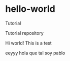 # hello-world
Tutorial 

Tutorial repository

Hi world!
This is a test

eeyyy
 hola que tal soy pablo
